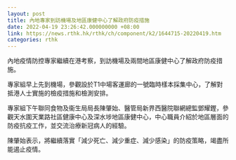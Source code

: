 ```yaml
---
layout: post
title: 內地專家到訪機場及地區康健中心了解政府防疫措施
date: 2022-04-19 23:26:42.000000000 +08:00
link: https://news.rthk.hk/rthk/ch/component/k2/1644715-20220419.htm
categories: rthk
---
```


內地疫情防控專家繼續在港考察，到訪機場及兩間地區康健中心了解政府防疫措施。

專家組早上先到機場，參觀設於T1中場客運廊的一號臨時樣本採集中心，了解對抵港人士實施的檢疫措施和檢測安排。

專家組下午聯同食物及衞生局局長陳肇始、醫管局新界西醫院聯網總監鄧耀鏗，參觀天水圍天業路社區健康中心及深水埗地區康健中心，中心職員介紹於地區層面的防疫抗疫工作，並交流治療新冠病人的經驗。

陳肇始表示，將繼續落實「減少死亡、減少重症、減少感染」的防疫策略，竭盡所能遏止疫情。
